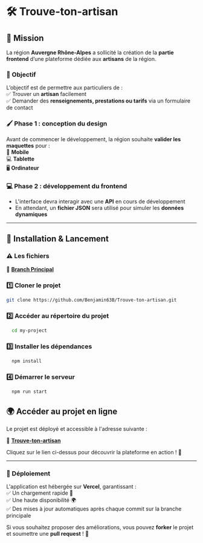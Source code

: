 # 🛠️ Trouve-ton-artisan

## 📌 Mission  

La région **Auvergne Rhône-Alpes** a sollicité la création de la **partie frontend** d’une plateforme dédiée aux **artisans** de la région.  

### 🎯 Objectif  
L’objectif est de permettre aux particuliers de :  
✅ Trouver un **artisan** facilement  
✅ Demander des **renseignements, prestations ou tarifs** via un formulaire de contact  

### 🖌️ Phase 1 : conception du design  
Avant de commencer le développement, la région souhaite **valider les maquettes** pour :  
📱 **Mobile**  
💻 **Tablette**  
🖥️ **Ordinateur**  

### 💻 Phase 2 : développement du frontend  
- L'interface devra interagir avec une **API** en cours de développement  
- En attendant, un **fichier JSON** sera utilisé pour simuler les **données dynamiques**  

---

## 🚀 Installation & Lancement  

### **⚠️ Les fichiers**
🔗 **[Branch Principal](https://github.com/Benjamin63B/Trouve-ton-artisan/tree/principal)**

### 1️⃣ **Cloner le projet**  
```bash
git clone https://github.com/Benjamin63B/Trouve-ton-artisan.git
```

### 2️⃣ **Accéder au répertoire du projet**

```bash
  cd my-project
```

### 3️⃣ **Installer les dépendances**

```bash
  npm install
```

### 4️⃣ **Démarrer le serveur**

```bash
  npm run start
```
## 🌍 Accéder au projet en ligne  

Le projet est déployé et accessible à l'adresse suivante :  

🔗 **[Trouve-ton-artisan](https://trouve-ton-artisan-eight.vercel.app/)**  


Cliquez sur le lien ci-dessus pour découvrir la plateforme en action ! 🎉  

---

### 📌 Déploiement  
L'application est hébergée sur **Vercel**, garantissant :  
✅ Un chargement rapide 🚀  
✅ Une haute disponibilité 🌍  
✅ Des mises à jour automatiques après chaque commit sur la branche principale  

Si vous souhaitez proposer des améliorations, vous pouvez **forker** le projet et soumettre une **pull request** ! 🤝  
